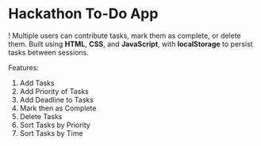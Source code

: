 # Hackathon To-Do App

! Multiple users can contribute tasks, mark them as complete, or delete them. Built using **HTML**, **CSS**, and **JavaScript**, with **localStorage** to persist tasks between sessions.

Features:
1. Add Tasks
2. Add Priority of Tasks
3. Add Deadline to Tasks
4. Mark then as Complete
5. Delete Tasks
6. Sort Tasks by Priority
7. Sort Tasks by Time
